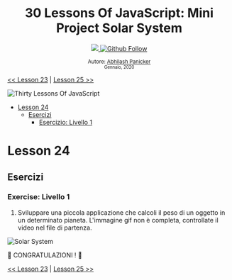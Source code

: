 <div align="center">
  <h1> 30 Lessons Of JavaScript: Mini Project Solar System</h1>
  <a class="header-badge" target="_blank" href="https://www.linkedin.com/in/abhilash-panicker-68952b159/">
  <img src="https://img.shields.io/badge/style--5eba00.svg?label=LinkedIn&logo=linkedin&style=social">
  </a>
  <a class="header-badge" target="_blank" href="https://github.com/abpanic/">
  <img alt="Github Follow" src="https://img.shields.io/github/followers/abpanic?style=social">
  </a>

<sub>Autore:
<a href="https://https://dbugr.vercel.app/" target="_blank">Abhilash Panicker</a><br>
<small> Gennaio, 2020</small>
</sub>

</div>

[<< Lesson 23](../23_Lesson_Event_listeners/23_Lesson_event_listeners.md) | [Lesson 25 >>](../25_Lesson_World_countries_data_visualization_1/25_Lesson_world_countries_data_visualization_1.md)

![Thirty Lessons Of JavaScript](../../images/banners/Lesson_1_24.png)

- [Lesson 24](#Lesson-24)
  - [Esercizi](#exercises)
    - [Esercizio: Livello 1](#exercise-level-1)

# Lesson 24

## Esercizi

### Exercise: Livello 1

1. Sviluppare una piccola applicazione che calcoli il peso di un oggetto in un determinato pianeta. L'immagine gif non è completa, controllate il video nel file di partenza.

![Solar System](../../images/projects/dom_min_project_solar_system_Lesson_4.1.gif)

🎉 CONGRATULAZIONI ! 🎉

[<< Lesson 23](../23_Lesson_Event_listeners/23_Lesson_event_listeners.md) | [Lesson 25 >>](../25_Lesson_World_countries_data_visualization_1/25_Lesson_world_countries_data_visualization_1.md)

